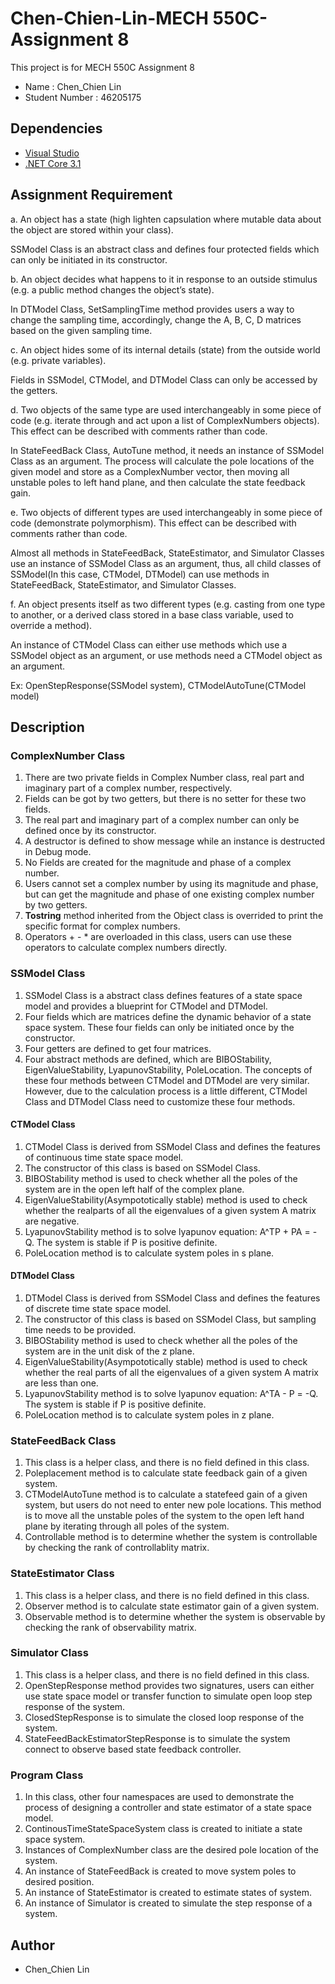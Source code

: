 # Chen-Chien-Lin-MECH 550C-Assignment 8

This project is for MECH 550C Assignment 8
* Name : Chen_Chien Lin
* Student Number : 46205175

## Dependencies
* [Visual Studio](https://visualstudio.microsoft.com/downloads)
* [.NET Core 3.1](https://docs.microsoft.com/en-us/dotnet/core/install/sdk?pivots=os-windows)

## Assignment Requirement
a. An object has a state (high lighten capsulation where mutable data about the object are stored within your class).

SSModel Class is an abstract class and defines four protected fields which can only be initiated in its constructor.

b.	An object decides what happens to it in response to an outside stimulus (e.g. a public method changes the object’s state). 

In DTModel Class, SetSamplingTime method provides users a way to change the sampling time, accordingly, change the A, B, C, D matrices based on the given sampling time.

c.	An object hides some of its internal details (state) from the outside world (e.g. private variables). 

Fields in SSModel, CTModel, and DTModel Class can only be accessed by the getters. 

d.	Two objects of the same type are used interchangeably in some piece of code (e.g. iterate through and act upon a list of ComplexNumbers objects). This effect can be described with comments rather than code. 

In StateFeedBack Class, AutoTune method, it needs an instance of SSModel Class as an argument. The process will calculate the pole locations of the given model and store as a ComplexNumber vector, then moving all unstable poles to left hand plane, and then calculate the state feedback gain.  

e.	Two objects of different types are used interchangeably in some piece of code (demonstrate polymorphism). This effect can be described with comments rather than code. 

Almost all methods in StateFeedBack, StateEstimator, and Simulator Classes use an instance of SSModel Class as an argument, thus, all child classes of SSModel(In this case, CTModel, DTModel) can use methods in StateFeedBack, StateEstimator, and Simulator Classes.

f.	An object presents itself as two different types (e.g. casting from one type to another, or a derived class stored in a base class variable, used to override a method).

An instance of CTModel Class can either use methods which use a SSModel object as an argument, or use methods need a CTModel object as an argument.

Ex: OpenStepResponse(SSModel system), CTModelAutoTune(CTModel model)




## Description

### ComplexNumber Class
1. There are two private fields in Complex Number class, real part and imaginary part of a complex number, respectively.
2. Fields can be got by two getters, but there is no setter for these two fields.
3. The real part and imaginary part of a complex number can only be defined once by its constructor.
4. A destructor is defined to show message while an instance is destructed in Debug mode.
5. No Fields are created for the magnitude and phase of a complex number.
6. Users cannot set a complex number by using its magnitude and phase,
   but can get the magnitude and phase of one existing complex number by two getters.
7. **Tostring** method inherited from the Object class is overrided to print the specific format for complex numbers.    
8. Operators + - * are overloaded in this class, users can use these operators to calculate complex numbers directly.

### SSModel Class
1. SSModel Class is a abstract class defines features of a state space model and provides a blueprint for CTModel and DTModel.
2. Four fields which are matrices define the dynamic behavior of a state space system. These four fields can only be initiated once by the constructor.
3. Four getters are defined to get four matrices.
4. Four abstract methods are defined, which are BIBOStability, EigenValueStability, LyapunovStability, PoleLocation. 
The concepts of these four methods between CTModel and DTModel are very similar. However, due to the calculation process is a little different, CTModel Class and DTModel Class need to customize these four methods.

#### CTModel Class
1. CTModel Class is derived from SSModel Class and defines the features of continuous time state space model.
2. The constructor of this class is based on SSModel Class.
3. BIBOStability method is used to check whether all the poles of the system are in the open left half of the complex plane.
4. EigenValueStability(Asympototically stable) method is used to check whether the realparts of all the eigenvalues of a given system A matrix are negative.
5. LyapunovStability method is to solve lyapunov equation: A^TP + PA = -Q. The system is stable if P is positive definite.
6. PoleLocation method is to calculate system poles in s plane.

#### DTModel Class
1. DTModel Class is derived from SSModel Class and defines the features of discrete time state space model.
2. The constructor of this class is based on SSModel Class, but sampling time needs to be provided.
3. BIBOStability method is used to check whether all the poles of the system are in the unit disk of the z plane.
4. EigenValueStability(Asympototically stable) method is used to check whether the real parts of all the eigenvalues of a given system A matrix are less than one.
5. LyapunovStability method is to solve lyapunov equation: A^TA - P = -Q. The system is stable if P is positive definite.
6. PoleLocation method is to calculate system poles in z plane.

### StateFeedBack Class
1. This class is a helper class, and there is no field defined in this class.
2. Poleplacement method is to calculate state feedback gain of a given system.
3. CTModelAutoTune method is to calculate a statefeed gain of a given system, but users do not need to enter new pole locations. This method is to move all the unstable poles of the system to the open left hand plane by iterating through all poles of the system.
4. Controllable method is to determine whether the system is controllable by checking the rank of controllablity matrix.

### StateEstimator Class
1. This class is a helper class, and there is no field defined in this class.
2. Observer method is to calculate state estimator gain of a given system.
3. Observable method is to determine whether the system is observable by checking the rank of observability matrix.

### Simulator Class
1. This class is a helper class, and there is no field defined in this class.
2. OpenStepResponse method provides two signatures, users can either use state space model or transfer function to simulate open loop step response of the system.
3. ClosedStepResponse is to simulate the closed loop response of the system. 
4. StateFeedBackEstimatorStepResponse is to simulate the system connect to observe based state feedback controller.  

### Program Class 
1. In this class, other four namespaces are used to demonstrate the process of designing a controller and state estimator of a state space model. 
2. ContinousTimeStateSpaceSystem class is created to initiate a state space system.
3. Instances of ComplexNumber class are the desired pole location of the system.    
4. An instance of StateFeedBack is created to move system poles to desired position. 
5. An instance of StateEstimator is created to estimate states of system. 
6. An instance of Simulator is created to simulate the step response of a system.  

## Author
* Chen_Chien Lin
